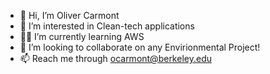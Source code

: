 - 👋 Hi, I’m Oliver Carmont
- 🌱 I’m interested in Clean-tech applications
- 👨‍💻️ I’m currently learning AWS
- 💚 I’m looking to collaborate on any Envirionmental Project!
- 📫 Reach me through ocarmont@berkeley.edu
